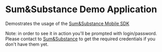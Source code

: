 #  Sum&Substance Demo Application

Demostrates the usage of the [Sum&Substance Mobile SDK](https://developers.sumsub.com/msdk/ios.html)

Note: in order to see it in action you'll be prompted with login/password. Please contact to [Sum&Substance](https://sumsub.com/contact-us/) to get the required credentials if you don't have them yet.
